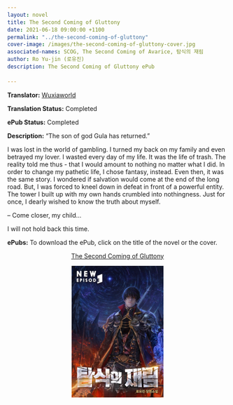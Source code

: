 ```yaml
---
layout: novel
title: The Second Coming of Gluttony
date: 2021-06-18 09:00:00 +1100
permalink: "../the-second-coming-of-gluttony"
cover-image: /images/the-second-coming-of-gluttony-cover.jpg
associated-names: SCOG, The Second Coming of Avarice, 탐식의 재림
author: Ro Yu-jin (로유진)
description: The Second Coming of Gluttony ePub

---
```


<b>Translator:</b> <a href="https://www.wuxiaworld.com/novel/the-second-coming-of-gluttony" target="_blank" rel="noopener">Wuxiaworld</a>

<b>Translation Status:</b> Completed

<b>ePub Status:</b> Completed

<b>Description:</b> “The son of god Gula has returned.”

I was lost in the world of gambling.
I turned my back on my family and even betrayed my lover.
I wasted every day of my life.
It was the life of trash.
The reality told me thus - that I would amount to nothing no matter what I did.
In order to change my pathetic life, I chose fantasy, instead.
Even then, it was the same story.
I wondered if salvation would come at the end of the long road.
But, I was forced to kneel down in defeat in front of a powerful entity.
The tower I built up with my own hands crumbled into nothingness.
Just for once, I dearly wished to know the truth about myself.

– Come closer, my child…

I will not hold back this time.

<b>ePubs:</b> To download the ePub, click on the title of the novel or the cover.

<p style="text-align: center;"><a href="http://gestyy.com/ei7CnI" target="_blank" rel="noopener">The Second Coming of Gluttony</a></p>

<p style="text-align: center;"><a href="http://gestyy.com/ei7CnI" target="_blank" rel="noopener"><img src="/images/the-second-coming-of-gluttony-cover.jpg" alt="The Second Coming of Gluttony Cover" height="300"></a></p>
